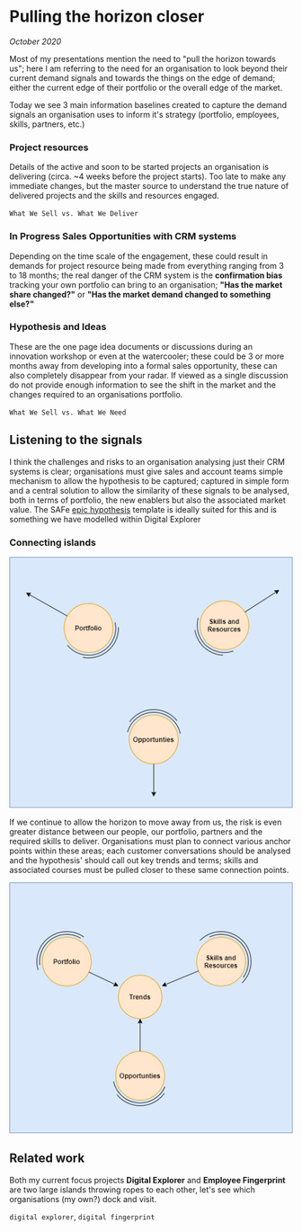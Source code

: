 # Pulling the horizon closer

*October 2020*

Most of my presentations mention the need to "pull the horizon towards us"; here I am referring to the need for an organisation to look beyond their current demand signals and towards the things on the edge of demand; either the current edge of their portfolio or the overall edge of the market.

Today we see 3 main information baselines created to capture the demand signals an organisation uses to inform it's strategy (portfolio, employees, skills, partners, etc.)


### Project resources
Details of the active and soon to be started projects an organisation is delivering (circa. ~4 weeks before the project starts).  Too late to make any immediate changes, but the master source to understand the true nature of delivered projects and the skills and resources engaged.

`What We Sell vs. What We Deliver`

### In Progress Sales Opportunities with CRM systems
Depending on the time scale of the engagement, these could result in demands for project resource being made from everything ranging from 3 to 18 months; the real danger of the CRM system is the **confirmation bias** tracking your own portfolio can bring to an organisation; **"Has the market share changed?"**  or **"Has the market demand changed to something else?"**

### Hypothesis and Ideas
These are the one page idea documents or discussions during an innovation workshop or even at the watercooler; these could be 3 or more months away from developing into a formal sales opportunity, these can also completely disappear from your radar.  If viewed as a single discussion do not provide enough information to see the shift in the market and the changes required to an organisations portfolio. 

`What We Sell vs. What We Need`

## Listening to the signals

I think the challenges and risks to an organisation analysing just their CRM systems is clear; organisations must give sales and account teams simple mechanism to allow the hypothesis to be captured; captured in simple form and a central solution to allow the similarity of these signals to be analysed, both in terms of portfolio, the new enablers but also the associated market value.   The SAFe [epic hypothesis](https://www.scaledagileframework.com/epic/) template is ideally suited for this and is something we have modelled within Digital Explorer


### Connecting islands

![image](images/islands1.png)<br>

If we continue to allow the horizon to move away from us, the risk is even greater distance between our people, our portfolio, partners and the required skills to deliver.   Organisations must plan to connect various anchor points within these areas; each customer conversations should be analysed and the hypothesis' should call out key trends and terms; skills and associated courses must be pulled closer to these same connection points.   

![image](images/islands2.png)<br>


## Related work
Both my current focus projects **Digital Explorer** and **Employee Fingerprint** are two large islands throwing ropes to each other, let's see which organisations (my own?) dock and visit.


`digital explorer`, `digital fingerprint`
